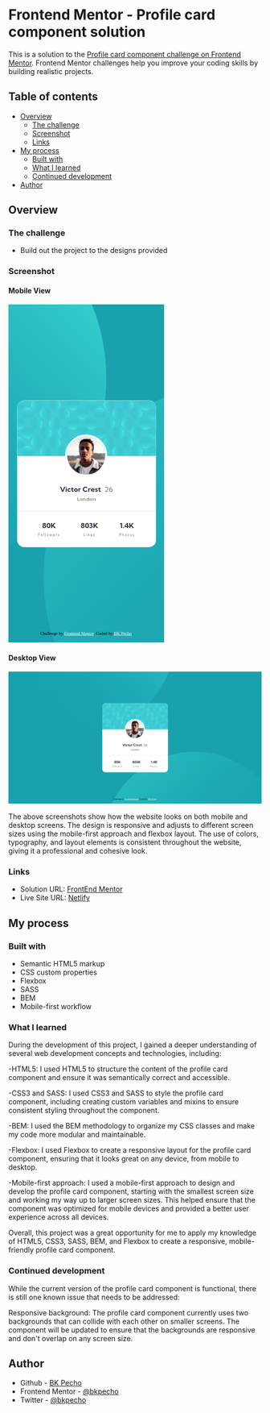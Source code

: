 # Frontend Mentor - Profile card component solution

This is a solution to the [Profile card component challenge on Frontend Mentor](https://www.frontendmentor.io/challenges/profile-card-component-cfArpWshJ). Frontend Mentor challenges help you improve your coding skills by building realistic projects.

## Table of contents

- [Overview](#overview)
  - [The challenge](#the-challenge)
  - [Screenshot](#screenshot)
  - [Links](#links)
- [My process](#my-process)
  - [Built with](#built-with)
  - [What I learned](#what-i-learned)
  - [Continued development](#continued-development)
- [Author](#author)


## Overview

### The challenge

- Build out the project to the designs provided

### Screenshot

#### Mobile View

![](/screenshot/mobile-view.png)

#### Desktop View

![](/screenshot/desktop-view.png)

The above screenshots show how the website looks on both mobile and desktop screens. The design is responsive and adjusts to different screen sizes using the mobile-first approach and flexbox layout. The use of colors, typography, and layout elements is consistent throughout the website, giving it a professional and cohesive look.

### Links

- Solution URL: [FrontEnd Mentor](https://www.frontendmentor.io/solutions/profile-card-component-using-flexbox-sass-and-bem-dF33cWiFkV)
- Live Site URL: [Netlify](https://bk-profile-card-component.netlify.app/)

## My process

### Built with

- Semantic HTML5 markup
- CSS custom properties
- Flexbox
- SASS
- BEM
- Mobile-first workflow

### What I learned

During the development of this project, I gained a deeper understanding of several web development concepts and technologies, including:

-HTML5: I used HTML5 to structure the content of the profile card component and ensure it was semantically correct and accessible.

-CSS3 and SASS: I used CSS3 and SASS to style the profile card component, including creating custom variables and mixins to ensure consistent styling throughout the component.

-BEM: I used the BEM methodology to organize my CSS classes and make my code more modular and maintainable.

-Flexbox: I used Flexbox to create a responsive layout for the profile card component, ensuring that it looks great on any device, from mobile to desktop.

-Mobile-first approach: I used a mobile-first approach to design and develop the profile card component, starting with the smallest screen size and working my way up to larger screen sizes. This helped ensure that the component was optimized for mobile devices and provided a better user experience across all devices.

Overall, this project was a great opportunity for me to apply my knowledge of HTML5, CSS3, SASS, BEM, and Flexbox to create a responsive, mobile-friendly profile card component.

### Continued development

While the current version of the profile card component is functional, there is still one known issue that needs to be addressed:

Responsive background: The profile card component currently uses two backgrounds that can collide with each other on smaller screens. The component will be updated to ensure that the backgrounds are responsive and don't overlap on any screen size.

## Author

- Github - [BK Pecho](https://www.github.com/bkpecho)
- Frontend Mentor - [@bkpecho](https://www.frontendmentor.io/profile/bkpecho)
- Twitter - [@bkpecho](https://www.twitter.com/bkpecho)

